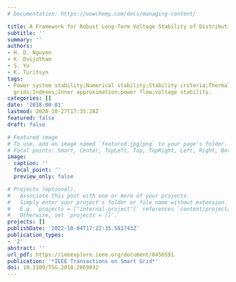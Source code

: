 ```yaml
---
# Documentation: https://wowchemy.com/docs/managing-content/

title: A Framework for Robust Long-Term Voltage Stability of Distribution Systems
subtitle: ''
summary: ''
authors:
- H. D. Nguyen
- K. Dvijotham
- S. Yu
- K. Turitsyn
tags:
- Power system stability;Numerical stability;Stability criteria;Thermal stability;Smart
  grids;Indexes;Inner approximation;power flow;voltage stability.
categories: []
date: '2018-00-01'
lastmod: 2020-10-27T17:35:28Z
featured: false
draft: false

# Featured image
# To use, add an image named `featured.jpg/png` to your page's folder.
# Focal points: Smart, Center, TopLeft, Top, TopRight, Left, Right, BottomLeft, Bottom, BottomRight.
image:
  caption: ''
  focal_point: ''
  preview_only: false

# Projects (optional).
#   Associate this post with one or more of your projects.
#   Simply enter your project's folder or file name without extension.
#   E.g. `projects = ["internal-project"]` references `content/project/deep-learning/index.md`.
#   Otherwise, set `projects = []`.
projects: []
publishDate: '2022-10-04T17:22:35.581743Z'
publication_types:
- '2'
abstract: ''
url_pdf: https://ieeexplore.ieee.org/document/8456591
publication: '*IEEE Transactions on Smart Grid*'
doi: 10.1109/TSG.2018.2869032
---
```

